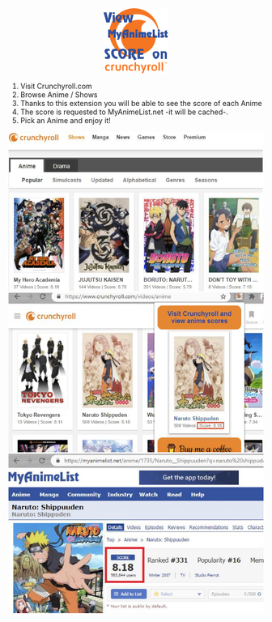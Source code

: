 <div align="center">
	<img src="./logo/logo.png">
</div>

1) Visit Crunchyroll.com
2) Browse Anime / Shows
3) Thanks to this extension you will be able to see the score of each Anime
4) The score is requested to MyAnimeList.net -it will be cached-.
5) Pick an Anime and enjoy it!

<div align="center">
	<img src="./showcase/showcase1.jpg">
</div>
<div align="center">
	<img src="./showcase/showcase2.jpg">
</div>
<div align="center">
	<img src="./showcase/showcase3.jpg">
</div>